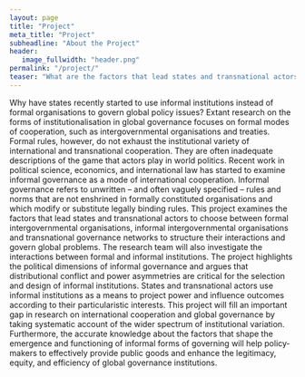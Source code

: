 ```yaml
---
layout: page
title: "Project"
meta_title: "Project"
subheadline: "About the Project"
header:
   image_fullwidth: "header.png"
permalink: "/project/"
teaser: "What are the factors that lead states and transnational actors to choose between formal intergovernmental organisations, informal intergovernmental organisations and transnational governance networks to structure their interactions and govern global problems?"
---
```

<!-- Post here some information about the project. Link this page on the starting page in a widget. -->



Why have states recently started to use informal institutions instead of formal organisations to govern global policy issues? Extant research on the forms of institutionalisation in global governance focuses on formal modes of cooperation, such as intergovernmental organisations and treaties. Formal rules, however, do not exhaust the institutional variety of international and transnational cooperation. They are often inadequate descriptions of the game that actors play in world politics. Recent work in political science, economics, and international law has started to examine informal governance as a mode of international cooperation. Informal governance refers to unwritten – and often vaguely specified – rules and norms that are not enshrined in formally constituted organisations and which modify or substitute legally binding rules. This project examines the factors that lead states and transnational actors to choose between formal intergovernmental organisations, informal intergovernmental organisations and transnational governance networks to structure their interactions and govern global problems. The research team will also investigate the interactions between formal and informal institutions. The project highlights the political dimensions of informal governance and argues that distributional conflict and power asymmetries are critical for the selection and design of informal institutions. States and transnational actors use informal institutions as a means to project power and influence outcomes according to their particularistic interests. This project will fill an important gap in research on international cooperation and global governance by taking systematic account of the wider spectrum of institutional variation. Furthermore, the accurate knowledge about the factors that shape the emergence and functioning of informal forms of governing will help policy-makers to effectively provide public goods and enhance the legitimacy, equity, and efficiency of global governance institutions.
